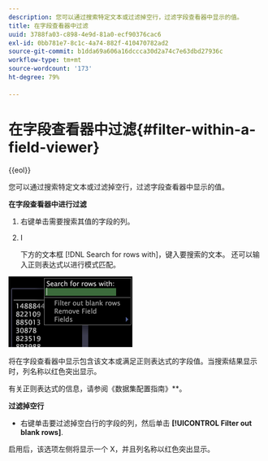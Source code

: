 ```yaml
---
description: 您可以通过搜索特定文本或过滤掉空行，过滤字段查看器中显示的值。
title: 在字段查看器中过滤
uuid: 3788fa03-c898-4e9d-81a0-ecf90376cac6
exl-id: 0bb781e7-8c1c-4a74-882f-410470782ad2
source-git-commit: b1dda69a606a16dccca30d2a74c7e63dbd27936c
workflow-type: tm+mt
source-wordcount: '173'
ht-degree: 79%

---
```


# 在字段查看器中过滤{#filter-within-a-field-viewer}

{{eol}}

您可以通过搜索特定文本或过滤掉空行，过滤字段查看器中显示的值。

**在字段查看器中进行过滤**

1. 右键单击需要搜索其值的字段的列。
1. I

   下方的文本框 [!DNL Search for rows with]，键入要搜索的文本。 还可以输入正则表达式以进行模式匹配。

![](assets/vis_FieldViewer_Search.png)

将在字段查看器中显示包含该文本或满足正则表达式的字段值。当搜索结果显示时，列名称以红色突出显示。

有关正则表达式的信息，请参阅《数据集配置指南》**。

**过滤掉空行**

* 右键单击要过滤掉空白行的字段的列，然后单击 **[!UICONTROL Filter out blank rows]**.

启用后，该选项左侧将显示一个 X，并且列名称以红色突出显示。

